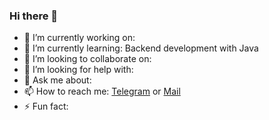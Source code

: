 ### Hi there 👋

- 🔭 I’m currently working on:
- 🌱 I’m currently learning: Backend development with Java
- 👯 I’m looking to collaborate on:
- 🤔 I’m looking for help with:
- 💬 Ask me about:
- 📫 How to reach me: [Telegram](https://t.me/ivanuil) or [Mail](mailto:ivo-pronin@yandex.ru)
- ⚡ Fun fact:
